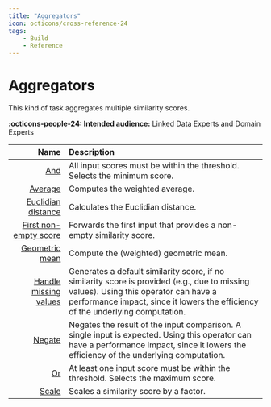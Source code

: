 ```yaml
---
title: "Aggregators"
icon: octicons/cross-reference-24
tags:
    - Build
    - Reference
---
```

# Aggregators
<!-- This file was generated - DO NOT CHANGE IT MANUALLY -->

This kind of task aggregates multiple similarity scores.

**:octicons-people-24: Intended audience:** Linked Data Experts and Domain Experts

|         Name | Description              |
|-------------:|:-------------------------|
 | [And](min.md) | All input scores must be within the threshold. Selects the minimum score. |
 | [Average](average.md) | Computes the weighted average. |
 | [Euclidian distance](quadraticMean.md) | Calculates the Euclidian distance. |
 | [First non-empty score](firstNonEmpty.md) | Forwards the first input that provides a non-empty similarity score. |
 | [Geometric mean](geometricMean.md) | Compute the (weighted) geometric mean. |
 | [Handle missing values](handleMissingValues.md) | Generates a default similarity score, if no similarity score is provided (e.g., due to missing values). Using this operator can have a performance impact, since it lowers the efficiency of the underlying computation. |
 | [Negate](negate.md) | Negates the result of the input comparison. A single input is expected. Using this operator can have a performance impact, since it lowers the efficiency of the underlying computation. |
 | [Or](max.md) | At least one input score must be within the threshold. Selects the maximum score. |
 | [Scale](scale.md) | Scales a similarity score by a factor. |
